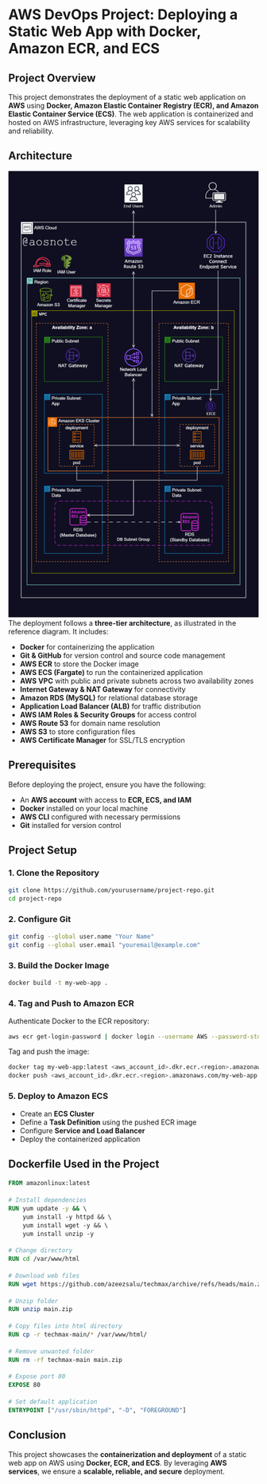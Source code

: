

# **AWS DevOps Project: Deploying a Static Web App with Docker, Amazon ECR, and ECS**  

## **Project Overview**  
This project demonstrates the deployment of a static web application on **AWS** using **Docker, Amazon Elastic Container Registry (ECR), and Amazon Elastic Container Service (ECS)**. The web application is containerized and hosted on AWS infrastructure, leveraging key AWS services for scalability and reliability.  

## **Architecture**  
![Alt text](/5._Host_a_Dynamic_Web_App_on_AWS_with_Kubernetes_and_Amazon_EKS.png)
The deployment follows a **three-tier architecture**, as illustrated in the reference diagram. It includes:  

- **Docker** for containerizing the application  
- **Git & GitHub** for version control and source code management  
- **AWS ECR** to store the Docker image  
- **AWS ECS (Fargate)** to run the containerized application  
- **AWS VPC** with public and private subnets across two availability zones  
- **Internet Gateway & NAT Gateway** for connectivity  
- **Amazon RDS (MySQL)** for relational database storage  
- **Application Load Balancer (ALB)** for traffic distribution  
- **AWS IAM Roles & Security Groups** for access control  
- **AWS Route 53** for domain name resolution  
- **AWS S3** to store configuration files  
- **AWS Certificate Manager** for SSL/TLS encryption  

## **Prerequisites**  
Before deploying the project, ensure you have the following:  
- An **AWS account** with access to **ECR, ECS, and IAM**  
- **Docker** installed on your local machine  
- **AWS CLI** configured with necessary permissions  
- **Git** installed for version control  

## **Project Setup**  

### **1. Clone the Repository**  
```bash
git clone https://github.com/yourusername/project-repo.git  
cd project-repo  
```

### **2. Configure Git**  
```bash
git config --global user.name "Your Name"  
git config --global user.email "youremail@example.com"  
```

### **3. Build the Docker Image**  
```bash
docker build -t my-web-app .  
```

### **4. Tag and Push to Amazon ECR**  
Authenticate Docker to the ECR repository:  
```bash
aws ecr get-login-password | docker login --username AWS --password-stdin <aws_account_id>.dkr.ecr.<region>.amazonaws.com  
```

Tag and push the image:  
```bash
docker tag my-web-app:latest <aws_account_id>.dkr.ecr.<region>.amazonaws.com/my-web-app  
docker push <aws_account_id>.dkr.ecr.<region>.amazonaws.com/my-web-app  
```

### **5. Deploy to Amazon ECS**  
- Create an **ECS Cluster**  
- Define a **Task Definition** using the pushed ECR image  
- Configure **Service and Load Balancer**  
- Deploy the containerized application  

## **Dockerfile Used in the Project**  
```dockerfile
FROM amazonlinux:latest  

# Install dependencies  
RUN yum update -y && \  
    yum install -y httpd && \  
    yum install wget -y && \  
    yum install unzip -y  

# Change directory  
RUN cd /var/www/html  

# Download web files  
RUN wget https://github.com/azeezsalu/techmax/archive/refs/heads/main.zip  

# Unzip folder  
RUN unzip main.zip  

# Copy files into html directory  
RUN cp -r techmax-main/* /var/www/html/  

# Remove unwanted folder  
RUN rm -rf techmax-main main.zip  

# Expose port 80  
EXPOSE 80  

# Set default application  
ENTRYPOINT ["/usr/sbin/httpd", "-D", "FOREGROUND"]  
```

## **Conclusion**  
This project showcases the **containerization and deployment** of a static web app on AWS using **Docker, ECR, and ECS**. By leveraging **AWS services**, we ensure a **scalable, reliable, and secure** deployment.  


